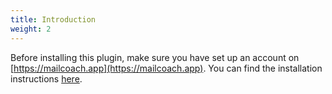 ```yaml
---
title: Introduction
weight: 2
---
```


Before installing this plugin, make sure you have set up an account on [https://mailcoach.app](https://mailcoach.app). You can find the installation instructions [here](https://mailcoach.app/docs/cloud/introduction/welcome-to-mailcoach).



